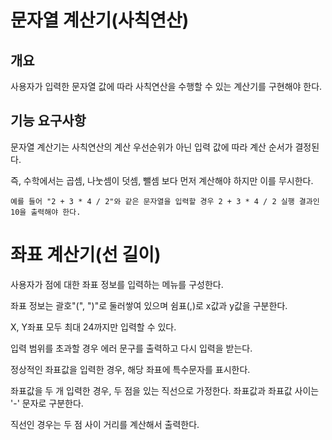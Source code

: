 
# 문자열 계산기(사칙연산)

## 개요

사용자가 입력한 문자열 값에 따라 사칙연산을 수행할 수 있는 계산기를 구현해야 한다.

## 기능 요구사항 

문자열 계산기는 사칙연산의 계산 우선순위가 아닌 입력 값에 따라 계산 순서가 결정된다.

즉, 수학에서는 곱셈, 나눗셈이 덧셈, 뺄셈 보다 먼저 계산해야 하지만 이를 무시한다.

    예를 들어 "2 + 3 * 4 / 2"와 같은 문자열을 입력할 경우 2 + 3 * 4 / 2 실행 결과인 10을 출력해야 한다.


# 좌표 계산기(선 길이)

사용자가 점에 대한 좌표 정보를 입력하는 메뉴를 구성한다.

좌표 정보는 괄호"(", ")"로 둘러쌓여 있으며 쉼표(,)로 x값과 y값을 구분한다.

X, Y좌표 모두 최대 24까지만 입력할 수 있다.

입력 범위를 초과할 경우 에러 문구를 출력하고 다시 입력을 받는다.

정상적인 좌표값을 입력한 경우, 해당 좌표에 특수문자를 표시한다.

좌표값을 두 개 입력한 경우, 두 점을 있는 직선으로 가정한다. 좌표값과 좌표값 사이는 '-' 문자로 구분한다.

직선인 경우는 두 점 사이 거리를 계산해서 출력한다.